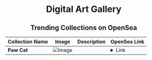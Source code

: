 <div align="center">

# Digital Art Gallery

## Trending Collections on OpenSea

| Collection Name                       | Image                                                                                     | Description                       | OpenSea Link                                                                                          |
|---------------------------------------|-------------------------------------------------------------------------------------------|-----------------------------------|--------------------------------------------------------------------------------------------------------|
| **Paw Cat** | ![Image](https://i.seadn.io/s/raw/files/1dc8a322169662a4df5630c0d05cb9fa.jpg?w=500&auto=format?w=200&auto=format) |  | <details><summary>Link</summary>[Paw Cat](https://opensea.io/collection/paw-cat-1)</details> |

</div>